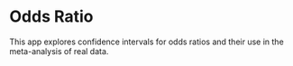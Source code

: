 # Odds Ratio

This app explores confidence intervals for odds ratios and their use in the meta-analysis of real data.